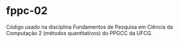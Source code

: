 # fppc-02
Código usado na disciplina Fundamentos de Pesquisa em Ciência da Computação 2 (métodos quantitativos) do PPGCC da UFCG.
